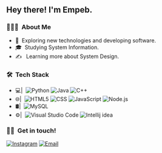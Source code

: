 <h2>Hey there! I'm Empeb.</h2>

<!-- ## 👋 &nbsp;Hey there! I'm Empeb. -->

### 👨🏻‍💻 &nbsp;About Me

- 🌱&nbsp; Exploring new technologies and developing software.
- 🎓&nbsp; Studying System Information.
- ✍️ &nbsp; Learning more about System Design.


### 🛠 &nbsp;Tech Stack

- 💻|&nbsp; 
  ![Python](https://img.shields.io/badge/-Python-333333?style=flat&logo=python)
  ![Java](https://img.shields.io/badge/-Java-333333?style=flat&logo=Java&logoColor=007396)
  ![C++](https://img.shields.io/badge/-C++-333333?style=flat&logo=C%2B%2B&logoColor=00599C)
- 🌐|&nbsp; 
  ![HTML5](https://img.shields.io/badge/-HTML5-333333?style=flat&logo=HTML5)
  ![CSS](https://img.shields.io/badge/-CSS-333333?style=flat&logo=CSS3&logoColor=1572B6)
  ![JavaScript](https://img.shields.io/badge/-JavaScript-333333?style=flat&logo=javascript)
  ![Node.js](https://img.shields.io/badge/-Node.js-333333?style=flat&logo=node.js)
- 🛢|&nbsp; 
  ![MySQL](https://img.shields.io/badge/-MySQL-333333?style=flat&logo=mysql)
- ⚙️|&nbsp;
  ![Visual Studio Code](https://img.shields.io/badge/-Visual%20Studio%20Code-333333?style=flat&logo=visual-studio-code&logoColor=007ACC)
  ![Intellij idea](https://img.shields.io/badge/-IntelliJ%20IDEA-333333?style=flat&logo=IntelliJ-IDEA&logoColor=FFFFFF)
 
 </a>
 </p>
 
### 🤝🏻 &nbsp;Get in touch! 

<p align="center dir="auto">
<a href="https://www.instagram.com/febriandudinata/"><img alt="Instagram" src="https://img.shields.io/badge/instagram-febriandudinata-blue??style=flat-square&logo=instagram"></a>
<a href="mailto:Empeeb@yahoo.com"><img alt="Email" src="https://img.shields.io/badge/Email-empebs@yahoo.com-blue??style=flat-square&logo=Yahoo&logoColor=BF40BF"></a>
</p>
  
<!---
Empeeb/Empeeb is a ✨ special ✨ repository because its `README.md` (this file) appears on your GitHub profile.
You can click the Preview link to take a look at your changes.
--->

